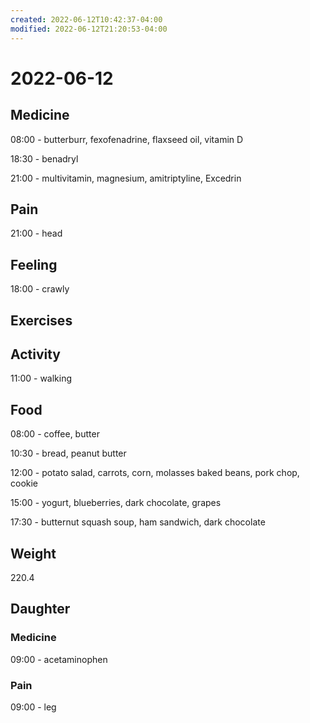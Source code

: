 ```yaml
---
created: 2022-06-12T10:42:37-04:00
modified: 2022-06-12T21:20:53-04:00
---
```


# 2022-06-12

## Medicine

08:00 - butterburr, fexofenadrine, flaxseed oil, vitamin D 

18:30 - benadryl

21:00 - multivitamin, magnesium, amitriptyline, Excedrin 


## Pain

21:00 - head


## Feeling

18:00 - crawly

## Exercises


## Activity

11:00 - walking


## Food

08:00 - coffee, butter

10:30 - bread, peanut butter 

12:00 - potato salad, carrots, corn, molasses baked beans, pork chop, cookie

15:00 - yogurt, blueberries, dark chocolate, grapes 

17:30 - butternut squash soup, ham sandwich, dark chocolate 


## Weight

220.4

## Daughter

### Medicine

09:00 - acetaminophen 


### Pain

09:00 - leg
